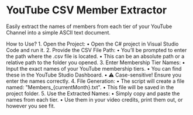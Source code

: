 # YouTube CSV Member Extractor

Easily extract the names of members from each tier of your YouTube Channel into a simple ASCII text document.

How to Use?
	1.	Open the Project:
	  •	Open the C# project in Visual Studio Code and run it.
	2.	Provide the CSV File Path:
	  •	You’ll be prompted to enter the path where the .csv file is located.
	  •	This can be an absolute path or a relative path to the folder you opened.
	3.	Enter Membership Tier Names:
	  •	Input the exact names of your YouTube membership tiers.
	  •	You can find these in the YouTube Studio Dashboard.
	  •	⚠️ Case-sensitive! Ensure you enter the names correctly.
	4.	File Generation:
	  •	The script will create a file named: "Members_{currentMonth}.txt".
    •	This file will be saved in the project folder.
	5.	Use the Extracted Names:
	•	Simply copy and paste the names from each tier.
	•	Use them in your video credits, print them out, or however you see fit.

